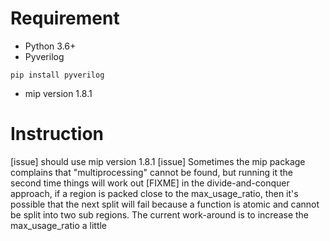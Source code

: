 # Requirement

- Python 3.6+
- Pyverilog
```
pip install pyverilog
```

- mip version 1.8.1

# Instruction

[issue] should use mip version 1.8.1
[issue] Sometimes the mip package complains that "multiprocessing" cannot be found, but running it the second time things will work out
[FIXME] in the divide-and-conquer approach, if a region is packed close to the max_usage_ratio, then it's possible that the next split will fail because a function is atomic and cannot be split into two sub regions. The current work-around is to increase the max_usage_ratio a little
